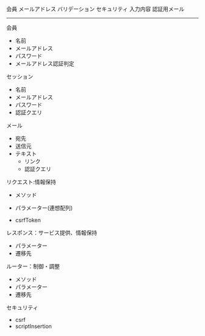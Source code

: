会員
メールアドレス
バリデーション
セキュリティ
入力内容
認証用メール

-----------

会員
* 名前
* メールアドレス
* パスワード
* メールアドレス認証判定

セッション
* 名前
* メールアドレス
* パスワード
* 認証クエリ

メール
* 宛先
* 送信元
* テキスト
    * リンク
    * 認証クエリ

リクエスト:情報保持
* メソッド

* パラメーター(連想配列)
* csrfToken


レスポンス：サービス提供、情報保持
* パラメーター
* 遷移先

ルーター：制御・調整
* メソッド
* パラメーター
* 遷移先

セキュリティ
* csrf
* scriptInsertion
